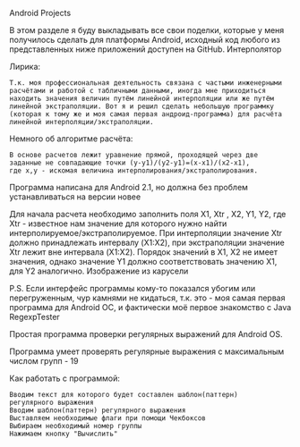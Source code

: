 Android Projects

В этом разделе я буду выкладывать все свои поделки, которые у меня 
получилось сделать для платформы Android, исходный код любого из 
представленных ниже приложений доступен на GitHub.
Интерполятор

Лирика:

    Т.к. моя профессиональная деятельность связана с частыми инженерными
    расчётами и работой с табличными данными, иногда мне приходиться 
    находить значения величин путём линейной интерполяции или же путём 
    линейной экстраполяции. Вот я и решил сделать небольшую программку 
    (которая к тому же и моя самая первая андроид-программа) для расчёта
    линейной интерполяции/экстраполяции.

Немного об алгоритме расчёта:

    В основе расчетов лежит уравнение прямой, проходящей через две 
    заданные не совпадающие точки (y-y1)/(y2-y1)=(x-x1)/(x2-x1), 
    где x,y - искомая величина интерполирования/экстраполирования.

Программа написана для Android 2.1, но должна без проблем 
устанавливаться на версии новее

Для начала расчета необходимо заполнить поля X1, Xtr , X2, Y1, Y2, где 
Xtr - известное нам значение для которого нужно найти 
интерполируемое/экстраполируемое. При интерполяции значение Xtr должно 
принадлежать интервалу (X1:X2), при экстраполяции значение Xtr лежит вне
интервала (X1:X2). Порядок значений в X1, X2 не имеет значения, однако
значение Y1 должно соответствовать значению X1, для Y2 аналогично.
Изображение из карусели

P.S. Если интерфейс программы кому-то показался убогим или перегруженным,
чур камнями не кидаться, т.к. это - моя самая первая программа для 
Android ОС, и фактически моё первое знакомство с Java
RegexpTester

Простая программа проверки регулярных выражений для Android OS.

Программа умеет проверять регулярные выражения с максимальным числом 
групп - 19

Как работать с программой:

    Вводим текст для которого будет составлен шаблон(паттерн)
    регулярного выражения
    Вводим шаблон(паттерн) регулярного выражения
    Выставляем необходимые флаги при помощи Чекбоксов
    Выбираем необходимый номер группы
    Нажимаем кнопку "Вычислить"

